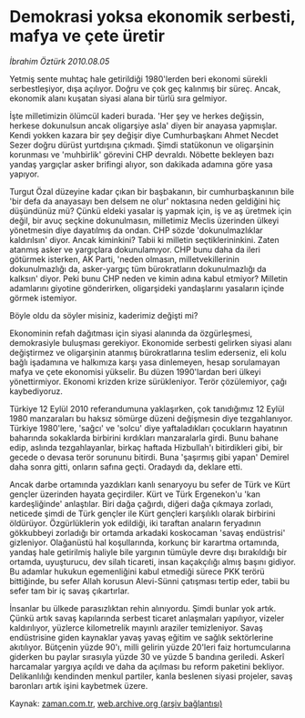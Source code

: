 # Demokrasi yoksa ekonomik serbesti, mafya ve çete üretir

*İbrahim Öztürk 2010.08.05*

<td class="columnist-detail">
<p>Yetmiş sente muhtaç hale getirildiği 1980'lerden beri ekonomi sürekli serbestleşiyor, dışa açılıyor. Doğru ve çok geç kalınmış bir süreç. Ancak, ekonomik alanı kuşatan siyasi alana bir türlü sıra gelmiyor.</p>
<p>
<div id="haberMetinDiv">
<p>İşte milletimizin ölümcül kaderi burada. 'Her şey ve herkes değişsin, herkese dokunulsun ancak oligarşiye asla' diyen bir anayasa yapmışlar. Kendi yokken kazara bir şey değişir diye Cumhurbaşkanı Ahmet Necdet Sezer doğru dürüst yurtdışına çıkmadı. Şimdi statükonun ve oligarşinin korunması ve 'muhbirlik' görevini CHP devraldı. Nöbette bekleyen bazı yandaş yargıçlar asker brifingi alıyor, son dakikada adamına göre yasa yapıyor.
<p>Turgut Özal düzeyine kadar çıkan bir başbakanın, bir cumhurbaşkanının bile 'bir defa da anayasayı ben delsem ne olur' noktasına neden geldiğini hiç düşündünüz mü? Çünkü eldeki yasalar iş yapmak için, iş ve aş üretmek için değil, bir avuç seçkine dokunulmasın, milletimiz Meclis üzerinden ülkeyi yönetmesin diye dayatılmış da ondan. CHP sözde 'dokunulmazlıklar kaldırılsın' diyor. Ancak kiminkini? Tabii ki milletin seçtiklerininkini. Zaten atanmış asker ve yargıçlara dokunulamıyor. CHP bunu daha da ileri götürmek isterken, AK Parti, 'neden olmasın, milletvekillerinin dokunulmazlığı da, asker-yargıç tüm bürokratların dokunulmazlığı da kalksın' diyor. Peki bunu CHP neden ve kimin adına kabul etmiyor? Milletin adamlarını giyotine gönderirken, oligarşideki yandaşlarını yasaların içinde görmek istemiyor.
<p>Böyle oldu da söyler misiniz, kaderimiz değişti mi?
<p>Ekonominin refah dağıtması için siyasi alanında da özgürleşmesi, demokrasiyle buluşması gerekiyor. Ekonomide serbesti gelirken siyasi alanı değiştirmez ve oligarşinin atanmış bürokratlarına teslim ederseniz, eli kolu bağlı işadamına ve halkımıza karşı yasa dinlemeyen, hesap sorulamayan mafya ve çete ekonomisi yükselir. Bu düzen 1990'lardan beri ülkeyi yönettirmiyor. Ekonomi krizden krize sürükleniyor. Terör çözülemiyor, çağı kaybediyoruz.
<p>Türkiye 12 Eylül 2010 referandumuna yaklaşırken, çok tanıdığımız 12 Eylül 1980 manzaraları bu haksız sömürge düzeni değişmesin diye tezgahlanıyor. Türkiye 1980'lere, 'sağcı' ve 'solcu' diye yaftaladıkları çocukların hayatının baharında sokaklarda birbirini kırdıkları manzaralarla girdi. Bunu bahane edip, aslında tezgahlayanlar, birkaç haftada Hizbullah'ı bitirdikleri gibi, bir gecede o devasa terör sorununu bitirdi. Buna 'şaşırmış gibi yapan' Demirel daha sonra gitti, onların safına geçti. Oradaydı da, deklare etti.
<p>Ancak darbe ortamında yazdıkları kanlı senaryoyu bu sefer de Türk ve Kürt gençler üzerinden hayata geçirdiler. Kürt ve Türk Ergenekon'u 'kan kardeşliğinde' anlaştılar. Biri dağa çağırdı, diğeri dağa çıkmaya zorladı, neticede şimdi de Türk gençler ile Kürt gençleri karşılıklı olarak birbirini öldürüyor. Özgürlüklerin yok edildiği, iki taraftan anaların feryadının gökkubbeyi zorladığı bir ortamda arkadaki koskocaman 'savaş endüstrisi' gizleniyor. Olağanüstü hal koşullarında, korkunç bir karartma ortamında, yandaş hale getirilmiş haliyle bile yargının tümüyle devre dışı bırakıldığı bir ortamda, uyuşturucu, dev silah ticareti, insan kaçakçılığı almış başını gidiyor. Bu adamlar hukukun egemenliğini kabul etmediği sürece PKK terörü bittiğinde, bu sefer Allah korusun Alevi-Sünni çatışması tertip eder, tabii bu sefer tam bir iç savaş çıkartırlar. 
<p>İnsanlar bu ülkede parasızlıktan rehin alınıyordu. Şimdi bunlar yok artık. Çünkü artık savaş kapılarında serbest ticaret anlaşmaları yapılıyor, vizeler kaldırılıyor, yüzlerce kilometrelik mayınlı araziler temizleniyor. Savaş endüstrisine giden kaynaklar yavaş yavaş eğitim ve sağlık sektörlerine akıtılıyor. Bütçenin yüzde 90'ı, milli gelirin yüzde 20'leri faiz hortumcularına giderken bu paylar sırasıyla yüzde 30 ve yüzde 5 bandına geriledi. Askerî harcamalar yargıya açıldı ve daha da açılması bu reform paketini bekliyor. Delikanlılığı kendinden menkul partiler, kanla beslenen siyasi projeler, savaş baronları artık işini kaybetmek üzere. </p></p></p></p></p></p></p></div>
</p>
<a href="http://web.archive.org/web/20110105052929/mailto:i.ozturk@zaman.com.tr">
</a></td>

Kaynak: [zaman.com.tr](http://zaman.com.tr/yazar.do?yazino=1012601), [web.archive.org (arşiv bağlantısı)](http://web.archive.org/web/20110105052929/http://www.zaman.com.tr/yazar.do?yazino=1012601)
